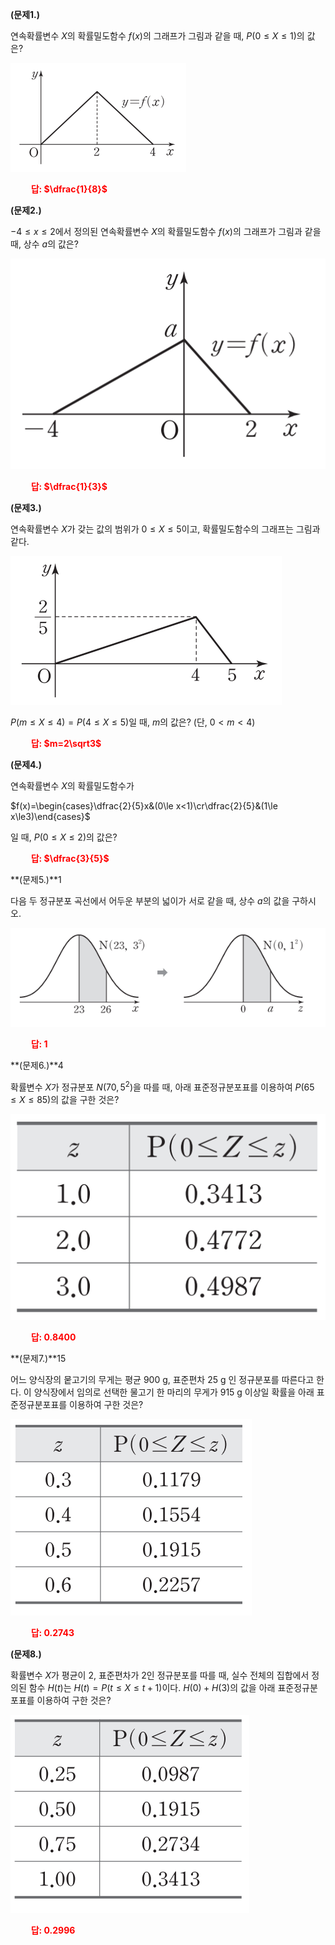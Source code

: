 
**(문제1.)**

연속확률변수 $X$의 확률밀도함수 $f(x)$의 그래프가 그림과 같을 때, $P(0\le X\le 1)$의 값은?

<img src="/assets/Pasted image 20240529124213.png"/>

 **<span style="color: red;">$\qquad$답: $\dfrac{1}{8}$</span>** 


**(문제2.)**

$-4\le x\le 2$에서 정의된 연속확률변수 $X$의 확률밀도함수 $f(x)$의 그래프가 그림과 같을 때, 상수 $a$의 값은? 

<img src="/assets/Pasted image 20240529124323.png"/>

 **<span style="color: red;">$\qquad$답: $\dfrac{1}{3}$</span>** 

**(문제3.)**

연속확률변수 $X$가 갖는 값의 범위가 $0\le X\le 5$이고, 확률밀도함수의 그래프는 그림과 같다.

<img src="/assets/Pasted image 20240529124449.png"/>

$P(m\le X\le 4)=P(4\le X\le5)$일 때, $m$의 값은? (단, $0<m<4$)

 **<span style="color: red;">$\qquad$답: $m=2\sqrt3$</span>** 



**(문제4.)**

연속확률변수 $X$의 확률밀도함수가

$f(x)=\begin{cases}\dfrac{2}{5}x&(0\le x<1)\cr\dfrac{2}{5}&(1\le x\le3)\end{cases}$

일 때, $P(0\le X\le 2)$의 값은?

 **<span style="color: red;">$\qquad$답: $\dfrac{3}{5}$</span>** 


**(문제5.)**1

다음 두 정규분포 곡선에서 어두운 부분의 넓이가 서로 같을 때, 상수 $a$의 값을 구하시오.

<img src="/assets/Pasted image 20240529125046.png"/>

 **<span style="color: red;">$\qquad$답: $1$</span>** 


**(문제6.)**4

확률변수 $X$가 정규분포 $N(70, 5^2)$을 따를 때, 아래 표준정규분포표를 이용하여 $P(65\le X\le 85)$의 값을 구한 것은?

<img src="/assets/Pasted image 20240529125205.png"/>

 **<span style="color: red;">$\qquad$답: $0.8400$</span>** 


**(문제7.)**15

어느 양식장의 뭍고기의 무게는 평균 900 g, 표준편차 25 g 인 정규분포를 따른다고 한다. 이 양식장에서 임의로 선택한 물고기 한 마리의 무게가 915 g 이상일 확률을 아래 표준정규분포표를 이용하여 구한 것은?

<img src="/assets/Pasted image 20240529125356.png"/>

 **<span style="color: red;">$\qquad$답: $0.2743$</span>** 


**(문제8.)**

확률변수 $X$가 평균이 2, 표준편차가 2인 정규분포를 따를 때, 실수 전체의 집합에서 정의된 함수 $H(t)$는 $H(t)=P(t\le X\le t+1)$이다. $H(0)+H(3)$의 값을 아래 표준정규분포표를 이용하여 구한 것은?

<img src="/assets/Pasted image 20240529125515.png"/>

 **<span style="color: red;">$\qquad$답: $0.2996$</span>** 


